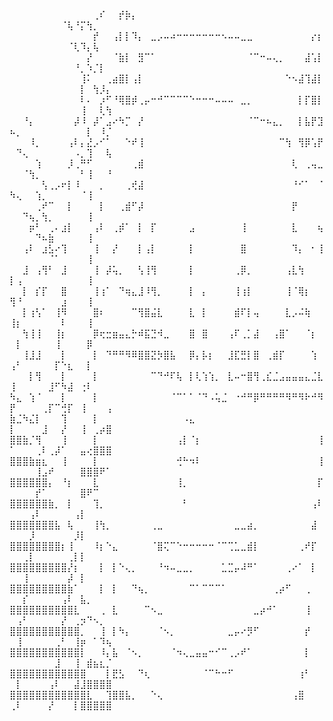 ⠀⠀⠀⠀⠀⠀⠀⠀⠀⠀⠀⠀⠀⢀⠎⠀⠀⡞⡷⡄⠀⠀⠀⠀⠀⠀⠀⠀⠀⠀⠀⠀⠀⠀⠀⠀⠀⠀⠀⠀⠀⠀⠀⠀⠀⠀⠀⠀⠀⠀⠀⠀⠀⠀⠀⠀⠀⠈⢧⠘⡍⢳⡀⠀⠀
⠀⠀⠀⠀⠀⠀⠀⠀⠀⠀⠀⠀⠀⡞⠀⠀⢠⡇⡇⠹⡄⠀⣀⡠⠤⠴⠒⠒⠒⠒⠒⠒⠒⠢⠤⠤⣀⣀⠀⠀⠀⠀⠀⠀⠀⠀⠀⡔⡆⠀⠀⠀⠀⠀⠀⠀⠀⠀⠈⢇⠹⡄⢧⠀⠀
⠀⠀⠀⠀⠀⠀⠀⠀⠀⠀⠀⠀⡜⠀⠀⠀⠈⣷⡇⠀⣻⠉⠁⠀⠀⠀⠀⠀⠀⠀⠀⠀⠀⠀⠀⠀⠀⠈⠉⠒⠤⢄⡀⠀⠀⠀⣼⢡⡇⠀⠀⠀⠀⠀⠀⠀⠀⠀⠀⠘⡀⠱⡈⡇⠀
⠀⠀⠀⠀⠀⠀⠀⠀⠀⠀⠀⢸⠅⠀⠀⢀⣴⣿⡇⢠⡇⠀⠀⠀⠀⠀⠀⠀⠀⠀⠀⠀⠀⠀⠀⠀⠀⠀⠀⠀⠀⠀⠀⠑⠢⣼⢹⣼⡇⠀⠀⠀⠀⠀⠀⠀⠀⠀⠀⠀⡇⠀⢳⡸⡄
⠀⠀⠀⠀⠀⠀⠀⠀⠀⠀⠀⠇⠄⠀⡰⠋⠘⢿⣿⡾⢀⡤⠒⠚⠉⠉⠉⠉⠑⠒⠒⠒⠤⠤⠤⠀⣀⡀⠀⠀⠀⠀⠀⠀⠀⡇⡏⣿⡇⠀⠀⠀⠀⠀⠀⠀⠀⠀⠀⠀⢸⠀⠀⢇⢳
⠀⠀⠘⡄⠀⠀⠀⠀⠀⠀⡼⠸⠀⡼⠁⣠⠔⠳⡉⠀⡜⠀⠀⠀⠀⠀⠀⠀⠀⠀⠀⠀⠀⠀⠀⠀⠀⠈⠉⠒⠦⣄⡀⠀⠀⡇⣧⡟⣹⠦⡀⠀⠀⠀⠀⠀⠀⠀⠀⠀⠀⡇⠀⠸⡈
⠀⠀⠀⠸⡀⠀⠀⠀⠀⢠⠇⡄⣜⡠⠊⠁⠀⠀⠑⠞⢸⠀⠀⠀⠀⠀⠀⠀⠀⠀⠀⠀⠀⠀⠀⠀⠀⠀⠀⠀⠀⠀⠉⢳⠀⢻⡿⢡⡟⠀⠙⢄⠀⠀⠀⠀⠀⠀⠀⠠⡀⢹⠀⠀⢧
⠀⠀⠀⠀⢱⠀⠀⠀⠀⡸⢀⠛⠋⠀⠀⠀⠀⠀⠀⢀⣾⠀⠀⠀⠀⠀⠀⠀⠀⠀⠀⠀⠀⠀⠀⠀⠀⠀⠀⠀⠀⠀⠀⠀⢇⠀⢀⢤⣀⠀⠀⠈⢳⡀⠀⠀⠀⠀⠀⠀⠃⢸⠀⠀⠘
⠀⠀⠀⠀⠀⢣⢀⡠⠖⡇⠸⠀⠀⠀⡀⠀⠀⠀⢀⢞⣼⠀⠀⠀⠀⠀⠀⠀⠀⠀⠀⠀⠀⠀⠀⠀⠀⠀⠀⠀⠀⠀⠀⠀⠘⠊⠁⠀⠈⠳⢄⠀⠀⢱⡀⠀⠀⠀⠀⠀⠈⢸⠀⠀⠀
⠀⠀⠀⠀⢀⠞⠉⠀⠀⡇⠀⠀⠀⠀⡇⠀⠀⢀⣾⠋⡼⠀⠀⠀⠀⠀⠀⠀⠀⠀⠀⠀⠀⠀⠀⠀⠀⠀⠀⠀⠀⠀⠀⠀⡟⠀⠀⠀⠀⠀⠀⠙⢦⡀⢳⡀⠀⠀⠀⠀⠀⢸⠀⠀⠀
⠀⠀⠀⡶⠃⠀⢀⠄⣰⡇⠀⠀⠀⢠⠇⠀⢀⡾⠁⠀⡇⠀⡏⠀⠀⠀⠀⠀⣠⠀⠀⠀⠀⠀⠀⠀⢸⠀⠀⠀⠀⠀⠀⠀⣇⠀⠀⠀⢦⠀⠀⠀⠀⠙⠦⣷⠀⠀⠀⠀⠀⢸⠀⠀⠀
⠀⠀⢠⠇⠀⣰⣣⠔⢹⠀⠀⠀⠀⢸⠀⠀⡜⠀⠀⠀⡇⢠⡇⠀⠀⠀⠀⠀⡇⠀⠀⠀⠀⠀⠀⠀⣿⠀⠀⠀⠀⠀⠀⠀⠹⡄⠀⠂⢸⠀⠀⠀⠀⠀⠀⠈⠁⠀⠀⠀⠀⢸⠀⠀⠀
⠀⠀⣸⠀⢠⢻⠃⠀⣸⠀⠀⠀⠀⢸⠀⡼⢥⡀⠀⠀⢣⢸⢻⠀⠀⠀⠀⠀⡇⠀⠀⠀⠀⠀⠀⢀⡿⡀⠀⠀⠀⠀⠀⢠⣇⢳⠀⠀⠀⡇⢠⠀⠀⠀⠀⠀⠀⠀⠀⠀⠀⢸⠀⠀⠀
⠀⠀⡇⠀⡎⡏⠀⠀⣿⠀⠀⠀⠀⢸⢰⠁⠀⠙⢶⣄⣸⠸⢻⡀⠀⠀⠀⠀⡇⠀⡄⠀⠀⠀⠀⢸⢰⡇⠀⠀⠀⠀⠀⢸⠈⢿⡆⠀⠀⢻⠘⠀⠀⠀⠀⠀⠀⣰⠀⠀⠀⢸⠀⠀⠀
⠀⠀⡇⢰⢣⠁⠀⢸⠻⠀⠀⠀⠀⣿⠆⠀⠀⠀⠀⠉⢻⣿⣬⣇⠀⠀⠀⠀⣇⠀⡇⠀⠀⠀⠀⣾⠏⡇⢤⠀⠀⠀⠀⣇⡠⠬⢷⠀⠀⢸⡆⠀⠀⠀⠀⠀⠀⠇⠀⠀⠀⢸⠀⠀⠀
⠀⠀⢳⢸⢸⠀⠀⢸⡆⠀⠀⠀⠀⡿⢖⣒⣶⣤⣄⡓⠾⣯⣙⠺⣀⠀⠀⠀⣿⠀⣿⠀⠀⠀⢠⠏⢀⡁⣼⠀⠀⢠⣿⠁⠀⠀⠈⡆⠀⠀⡇⠀⠀⠀⠀⠀⢸⠀⠀⠀⠀⡿⠀⠀⠀
⠀⠀⢸⣸⣸⠀⠀⠀⡇⠀⠀⠀⠀⡇⠀⠙⠛⠛⠻⠿⣿⣿⣝⡳⣿⣧⠀⠀⡿⡄⡧⡆⠀⠀⣸⣏⣛⡇⣿⠀⢀⣾⡏⠀⠀⠀⠀⢱⠀⢠⠃⠀⠀⠀⠀⠀⡏⠑⣆⠀⠀⡇⠀⠀⠀
⠀⠀⠀⡇⢻⠀⠀⠀⡇⠀⠀⠀⠀⡇⠀⠀⠀⠀⠀⠀⠀⠀⠉⠙⠚⠏⢧⠀⡇⢇⢱⢱⡀⠀⣇⠤⠒⣿⢻⢀⣎⣈⣠⣤⣤⣤⣄⣈⣇⢸⠀⠀⠀⠀⠀⣸⠋⠳⣼⠀⢐⠇⠀⠀⠀
⠳⣄⠀⢱⠈⠀⠀⠀⡇⠀⠀⠀⠀⡇⠀⠀⠀⠀⠀⠀⠀⠀⠀⠀⠀⠈⠉⠁⠁⠈⠙⠠⢥⣈⠀⠐⠚⠛⡿⠛⠛⠛⠛⠻⠛⠻⠗⠚⠻⡟⠀⠀⠀⠀⢀⡏⠉⢚⡏⠀⢸⠀⠀⠀⢠
⣷⣈⠳⣌⡇⠀⠀⠀⢹⠀⠀⠀⠀⡇⠀⠀⠀⠀⠀⠀⠀⠀⠀⠀⠀⠀⠀⠠⣄⠀⠀⠀⠀⠀⠀⠀⠀⠀⠀⠀⠀⠀⠀⠀⠀⠀⠀⠀⠀⡇⠀⠀⠀⠀⣸⠀⠀⡜⠀⠀⢸⠀⢀⡴⣿
⣿⣿⣷⡈⢻⠀⠀⠀⢸⠀⠀⠀⠀⡇⠀⠀⠀⠀⠀⠀⠀⠀⠀⠀⠀⠀⢠⡇⠈⡆⠀⠀⠀⠀⠀⠀⠀⠀⠀⠀⠀⠀⠀⠀⠀⠀⠀⠀⢸⠁⠀⠀⠀⢀⠇⢀⡼⠁⠀⠀⣤⢔⣿⣿⣿
⣿⣿⣿⣷⣶⣆⠀⠀⢸⠀⠀⠀⠀⡇⠀⠀⠀⠀⠀⠀⠀⠀⠀⠀⠀⠀⢚⠓⠲⠇⠀⠀⠀⠀⠀⠀⠀⠀⠀⠀⠀⠀⠀⠀⠀⠀⠀⠀⢸⠀⠀⠀⠀⢸⣠⠞⠀⠀⠀⠀⣿⣿⣿⠟⠁
⣿⣿⣿⣿⣿⣿⡄⠀⠘⡆⠀⠀⠀⣇⠀⠀⠀⠀⠀⠀⠀⠀⠀⠀⠀⠀⢸⡀⠀⠀⠀⠀⠀⠀⠀⠀⠀⠀⠀⠀⠀⠀⠀⠀⠀⠀⠀⠀⡏⠀⠀⠀⠀⡞⠁⠀⠀⠀⠀⠀⣿⠟⠉⠀⠀
⣿⣿⣿⣿⣿⣿⣷⡀⠀⡇⠀⠀⠀⢹⡀⠀⠀⠀⠀⠀⠀⠀⠀⠀⠀⠀⠀⠃⠀⠀⠀⠀⠀⠀⠀⠀⠀⠀⠀⠀⠀⠀⠀⠀⠀⠀⠀⢠⠇⠀⠀⠀⢠⠇⠀⠀⠀⠀⠀⢠⡇⠀⠀⠀⠀
⣿⣿⣿⣿⣿⣿⣿⣧⠀⢧⠀⠀⠀⢸⢳⡀⠀⠀⠀⠀⠀⠀⢀⣀⠀⠀⠀⠀⠀⠀⠀⠀⠀⠀⠀⣀⣀⣴⡀⠀⠀⠀⠀⠀⠀⠀⠀⣼⠀⠀⠀⠀⡸⠀⠀⠀⠀⠀⠀⡸⡇⠀⠀⠀⠀
⣿⣿⣿⣿⣿⣿⣿⣿⡆⢸⠀⠀⠀⠸⡆⠑⣄⠀⠀⠀⠀⠀⠈⣿⢍⠉⠑⠒⠒⠒⠒⠒⠈⠉⢉⣁⣀⣾⡇⠀⠀⠀⠀⠀⠀⢀⠞⡏⠀⠀⠀⢀⡇⠀⠀⠀⠀⠀⢀⡇⡇⠀⠀⠀⠀
⣿⣿⣿⣿⣿⣿⣿⣿⣿⡜⡆⠀⠀⠀⡇⠀⡇⠑⢄⡀⠀⠀⠀⠘⠲⠤⣀⣀⡀⠀⠀⠀⠀⣁⣉⡤⠼⠛⠁⠀⠀⠀⠀⢀⠔⠁⠀⡇⠀⠀⠀⢸⠀⠀⠀⠀⠀⠀⡼⠀⡇⠀⠀⠀⠀
⣿⣿⣿⣿⣿⣿⣿⣿⣿⣷⠁⠀⠀⠀⡇⠀⡇⠀⠀⠙⢦⡀⠀⠀⠀⠀⠀⠀⠉⠁⠉⠉⠉⠁⠀⠀⠀⠀⠀⠀⠀⢀⡴⠋⠀⠀⢀⠀⠀⠀⠀⡎⠀⠀⠀⠀⠀⢠⠇⠀⣧⡀⠀⠀⠀
⣿⣿⣿⣿⣿⣿⣿⣿⣿⣿⣇⠀⠀⠀⢀⠀⣇⠀⠀⠀⠀⠉⠢⣀⠀⠀⠀⠀⠀⠀⠀⠀⠀⠀⠀⠀⠀⠀⣀⡴⠚⠁⠀⠀⠀⠀⢸⠀⠀⠀⢠⠃⠀⠀⠀⠀⠀⡜⠀⢀⡲⠙⠢⡀⠀
⣿⣿⣿⣿⣿⣿⣿⣿⣿⣿⣿⡀⠀⠀⢸⠀⡇⠳⡄⠀⠀⠀⠀⠈⠢⡀⠀⠀⠀⠀⠀⠀⠀⠀⣀⡤⠔⡻⠋⠀⠀⠀⠀⠀⠀⠀⡞⠀⠀⠀⢸⠀⠀⠀⠀⠀⢀⠃⠀⢸⡶⠀⠁⠹⢦
⣿⣿⣿⣿⣿⣿⣿⣿⣿⣿⣿⡇⠀⠀⠸⡄⣧⠀⠈⠢⡀⠀⠀⠀⠀⠈⠲⢄⣀⣤⣤⠒⠊⠉⢀⡠⠞⠁⠀⠀⠀⠀⠀⠀⠀⠀⡇⠀⠀⠀⠀⠀⠀⠀⠀⠀⣸⠀⠀⢸⠀⣾⣦⣆⡈
⣿⣿⣿⣿⣿⣿⣿⣿⣿⣿⣿⣿⠀⠀⠀⡇⣟⣣⠀⠀⠙⢆⠀⠀⠀⠀⠀⠀⠀⠀⠈⠉⠓⠒⠋⠀⠀⠀⠀⠀⠀⠀⠀⠀⠀⢰⠃⠀⠀⠀⡇⠀⠀⠀⠀⢠⠇⠀⠀⣼⣸⣿⣿⣿⣿
⣿⣿⣿⣿⣿⣿⣿⣿⣿⣿⣿⣿⣇⠀⠀⢹⣿⣿⣧⡀⠀⠀⠑⢄⠀⠀⠀⠀⠀⠀⠀⠀⠀⠀⠀⠀⠀⠀⠀⠀⠀⠀⠀⠀⢠⣿⠀⠀⠀⢀⠇⠀⠀⠀⠀⡜⠀⠀⠀⡇⣿⣿⣿⣿⣿